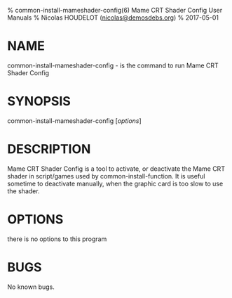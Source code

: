 % common-install-mameshader-config(6) Mame CRT Shader Config User Manuals
% Nicolas HOUDELOT (nicolas@demosdebs.org)
% 2017-05-01

# NAME
common-install-mameshader-config - is the command to run Mame CRT Shader Config 

# SYNOPSIS
common-install-mameshader-config [*options*]

# DESCRIPTION
Mame CRT Shader Config is a tool to activate, or deactivate the Mame CRT shader in script/games used by common-install-function.
It is useful sometime to deactivate manually, when the graphic card is too slow to use the shader.

# OPTIONS
there is no options to this program

# BUGS
No known bugs.
